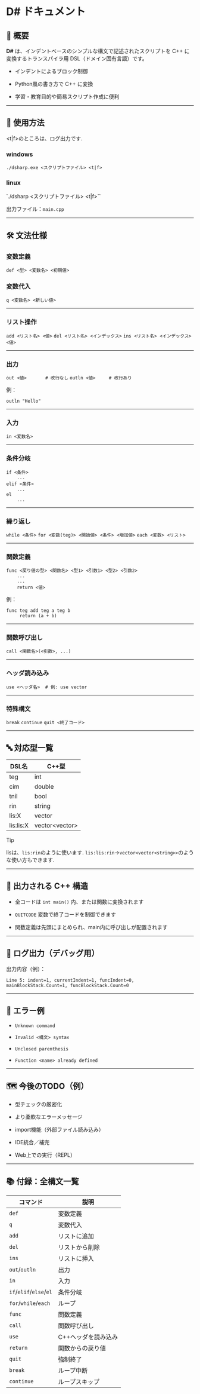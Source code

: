 # D# ドキュメント

## 🧾 概要

**D#** は、インデントベースのシンプルな構文で記述されたスクリプトを C++ に変換するトランスパイラ用 DSL（ドメイン固有言語）です。

- インデントによるブロック制御
    
- Python風の書き方で C++ に変換
    
- 学習・教育目的や簡易スクリプト作成に便利
    

---

## 🚀 使用方法

<t|f>のところは、ログ出力です.
### windows

`./dsharp.exe <スクリプトファイル> <t|f>`
### linux

`./dsharp <スクリプトファイル> <t|f>``

出力ファイル：`main.cpp`

---

## 🛠 文法仕様

### 変数定義

`def <型> <変数名> <初期値>`

### 変数代入

`q <変数名> <新しい値>`

---

### リスト操作

`add <リスト名> <値>`
`del <リスト名> <インデックス>`
`ins <リスト名> <インデックス> <値>`

---

### 出力

`out <値>       # 改行なし`
`outln <値>     # 改行あり`

例：

`outln "Hello"`

---

### 入力

`in <変数名>`

---

### 条件分岐

```
if <条件>
    ...
elif <条件>
    ...
el
    ...
```


---

### 繰り返し

`while <条件>`
`for <変数(teg)> <開始値> <条件> <増加値>`
`each <変数> <リスト>`

---

### 関数定義

```
func <戻り値の型> <関数名> <型1> <引数1> <型2> <引数2> 
	...
    ...
    return <値>
```


例：

```
func teg add teg a teg b
     return (a + b)
```

---

### 関数呼び出し

`call <関数名>(<引数>, ...)`

---

### ヘッダ読み込み

`use <ヘッダ名>  # 例: use vector`

---

### 特殊構文

`break`
`continue`
`quit <終了コード>`

---

## 🔤 対応型一覧

|DSL名|C++型|
|---|---|
|teg|int|
|cim|double|
|tnil|bool|
|rin|string|
|lis:X|vector<X>|
|lis:lis:X|vector<vector<X>>|
> [!TIP]
>lisは、`lis:rin`のように使います.
>`lis:lis:rin`→`vector<vector<string>>`のような使い方もできます.


---

## 📄 出力される C++ 構造

- 全コードは `int main()` 内、または関数に変換されます
    
- `QUITCODE` 変数で終了コードを制御できます
    
- 関数定義は先頭にまとめられ、main内に呼び出しが配置されます
    

---

## 🐞 ログ出力（デバッグ用）


出力内容（例）：

`Line 5: indent=1, currentIndent=1, funcIndent=0, mainBlockStack.Count=1, funcBlockStack.Count=0`

---

## 📝 エラー例

- `Unknown command`
    
- `Invalid <構文> syntax`
    
- `Unclosed parenthesis`
    
- `Function <name> already defined`
    

---

## 🗺 今後のTODO（例）

- 型チェックの厳密化
    
- より柔軟なエラーメッセージ
    
- import機能（外部ファイル読み込み）
    
- IDE統合／補完
    
- Web上での実行（REPL）
    

---

## 📚 付録：全構文一覧

|コマンド|説明|
|---|---|
|`def`|変数定義|
|`q`|変数代入|
|`add`|リストに追加|
|`del`|リストから削除|
|`ins`|リストに挿入|
|`out`/`outln`|出力|
|`in`|入力|
|`if`/`elif`/`else`/`el`|条件分岐|
|`for`/`while`/`each`|ループ|
|`func`|関数定義|
|`call`|関数呼び出し|
|`use`|C++ヘッダを読み込み|
|`return`|関数からの戻り値|
|`quit`|強制終了|
|`break`|ループ中断|
|`continue`|ループスキップ|
